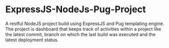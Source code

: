 # ExpressJS-NodeJs-Pug-Project
A restful NodeJS project build using ExpressJS and Pug templating engine. The project is dashboard that 
keeps track of activities within a project like the latest commit, branch on which the last build was executed and the latest deployment status.    

